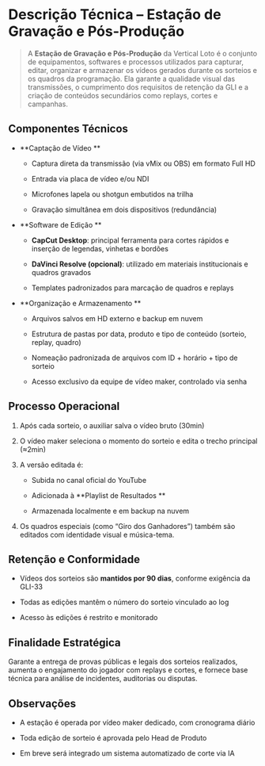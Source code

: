 # **Descrição Técnica – Estação de Gravação e Pós-Produção**

> A **Estação de Gravação e Pós-Produção** da Vertical Loto é o conjunto de equipamentos, softwares e processos utilizados para capturar, editar, organizar e armazenar os vídeos gerados durante os sorteios e os quadros da programação. Ela garante a qualidade visual das transmissões, o cumprimento dos requisitos de retenção da GLI e a criação de conteúdos secundários como replays, cortes e campanhas.

## **Componentes Técnicos**

- **Captação de Vídeo  **

  - Captura direta da transmissão (via vMix ou OBS) em formato Full HD

  - Entrada via placa de vídeo e/ou NDI

  - Microfones lapela ou shotgun embutidos na trilha

  - Gravação simultânea em dois dispositivos (redundância)

- **Software de Edição  **

  - **CapCut Desktop**: principal ferramenta para cortes rápidos e inserção de legendas, vinhetas e bordões

  - **DaVinci Resolve (opcional)**: utilizado em materiais institucionais e quadros gravados

  - Templates padronizados para marcação de quadros e replays

- **Organização e Armazenamento  **

  - Arquivos salvos em HD externo e backup em nuvem

  - Estrutura de pastas por data, produto e tipo de conteúdo (sorteio, replay, quadro)

  - Nomeação padronizada de arquivos com ID + horário + tipo de sorteio

  - Acesso exclusivo da equipe de vídeo maker, controlado via senha

## **Processo Operacional**

1.  Após cada sorteio, o auxiliar salva o vídeo bruto (30min)

2.  O vídeo maker seleciona o momento do sorteio e edita o trecho principal (≈2min)

3.  A versão editada é:

    - Subida no canal oficial do YouTube

    - Adicionada à **Playlist de Resultados  **

    - Armazenada localmente e em backup na nuvem

4.  Os quadros especiais (como “Giro dos Ganhadores”) também são editados com identidade visual e música-tema.

## **Retenção e Conformidade**

- Vídeos dos sorteios são **mantidos por 90 dias**, conforme exigência da GLI-33

- Todas as edições mantêm o número do sorteio vinculado ao log

- Acesso às edições é restrito e monitorado

## **Finalidade Estratégica**

Garante a entrega de provas públicas e legais dos sorteios realizados, aumenta o engajamento do jogador com replays e cortes, e fornece base técnica para análise de incidentes, auditorias ou disputas.

## **Observações**

- A estação é operada por vídeo maker dedicado, com cronograma diário

- Toda edição de sorteio é aprovada pelo Head de Produto

- Em breve será integrado um sistema automatizado de corte via IA
